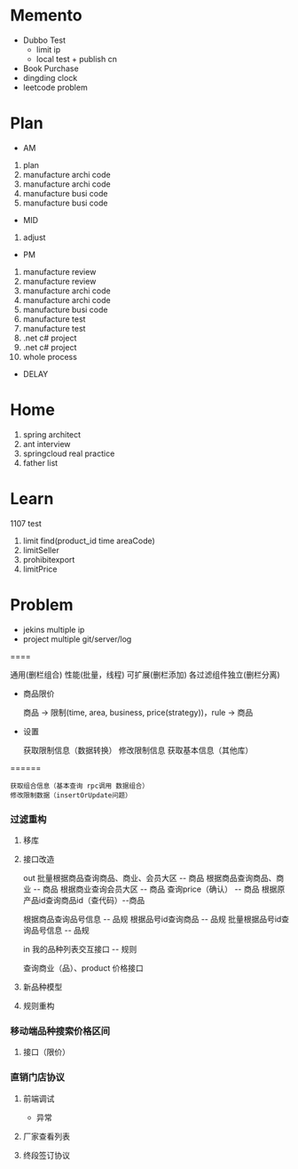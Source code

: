 # Memento
* Dubbo Test
    * limit ip
    * local test + publish cn
* Book Purchase
* dingding clock
* leetcode problem
             
 # Plan
 * AM
 1. plan
 2. manufacture archi code
 3. manufacture archi code
 4. manufacture busi code
 5. manufacture busi code
 * MID
 1. adjust
 * PM
 1. manufacture review
 2. manufacture review
 3. manufacture archi code
 4. manufacture archi code
 5. manufacture busi code
 6. manufacture test
 7. manufacture test
 8. .net c# project
 9. .net c# project
 10. whole process
 * DELAY
 
 # Home
 1. spring architect
 2. ant interview
 3. springcloud real practice
 4. father list

# Learn

1107 test
1. limit find(product_id time areaCode)
2. limitSeller
3. prohibitexport
4. limitPrice

# Problem
* jekins multiple ip
* project multiple git/server/log

====

通用(删栏组合) 性能(批量，线程) 可扩展(删栏添加) 各过滤组件独立(删栏分离)

* 商品限价 
    
    商品 -> 限制(time, area, business, price(strategy))，rule -> 商品

* 设置

    获取限制信息（数据转换）
    修改限制信息
    获取基本信息（其他库）
    
======
    
    获取组合信息（基本查询 rpc调用 数据组合）
    修改限制数据（insertOrUpdate问题）

### 过滤重构
1. 移库
2. 接口改造
    
    out
    批量根据商品查询商品、商业、会员大区 -- 商品
    根据商品查询商品、商业 -- 商品
    根据商业查询会员大区 -- 商品
    查询price（确认） -- 商品
    根据原产品id查询商品id（查代码）--商品
    
    
    根据商品查询品号信息 -- 品规
    根据品号id查询商品 -- 品规
    批量根据品号id查询品号信息 -- 品规
    
    in
    我的品种列表交互接口 -- 规则
    
    查询商业（品）、product 价格接口
3. 新品种模型
4. 规则重构
### 移动端品种搜索价格区间
1. 接口（限价）
### 直销门店协议
1. 前端调试

    * 异常
2. 厂家查看列表
3. 终段签订协议

